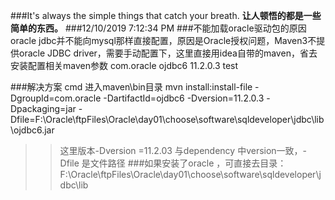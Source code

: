 ###It's always the simple things that catch your breath.
**让人顿悟的都是一些简单的东西。**
###12/10/2019 7:12:34 PM 
###不能加载oracle驱动包的原因
	oracle jdbc并不能向mysql那样直接配置，原因是Oracle授权问题，Maven3不提供oracle JDBC driver，需要手动配置下，这里直接用idea自带的maven，省去安装配置相关maven参数
	<dependency>
	<groupId>com.oracle</groupId>
	<artifactId>ojdbc6</artifactId>
	<version>11.2.0.3</version>
	<scope>test</scope>
	</dependency>

###解决方案
	cmd 进入maven\bin目录
	mvn install:install-file -DgroupId=com.oracle -DartifactId=ojdbc6 -Dversion=11.2.0.3 -Dpackaging=jar -Dfile=F:\Oracle\ftpFiles\Oracle\day01\choose\software\sqldeveloper\jdbc\lib\ojdbc6.jar
>>这里版本-Dversion =11.2.03 与dependency 中version一致，-Dfile 是文件路径
###如果安装了oracle ，可直接去目录：
	F:\Oracle\ftpFiles\Oracle\day01\choose\software\sqldeveloper\jdbc\lib
